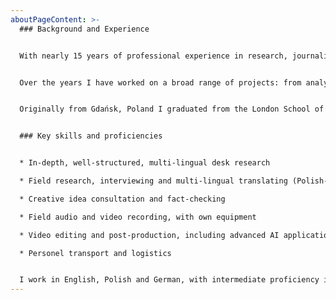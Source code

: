 ```yaml
---
aboutPageContent: >-
  ### Background and Experience


  With nearly 15 years of professional experience in research, journalism and project management, I am level-headed and responsible, while staying curious and creative.


  Over the years I have worked on a broad range of projects: from analysing pharma industry policy to coordinating strategy development at a major bank, from organising government-level public consultations to running an impactful podcast/newsletter combo during the COVID-19 pandemic.


  Originally from Gdańsk, Poland I graduated from the London School of Economics and Political Science as well as the National University of Singapore, with a concentration in social studies and public policy.


  ### Key skills and proficiencies


  * In-depth, well-structured, multi-lingual desk research

  * Field research, interviewing and multi-lingual translating (Polish-German-English)

  * Creative idea consultation and fact-checking

  * Field audio and video recording, with own equipment

  * Video editing and post-production, including advanced AI applications

  * Personel transport and logistics


  I work in English, Polish and German, with intermediate proficiency in Russian and Ukrainian.
---
```

